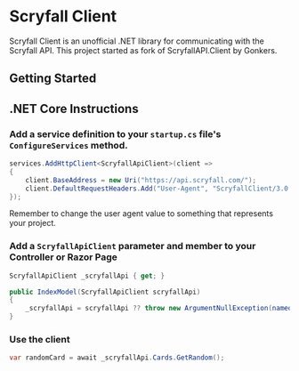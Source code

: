 # Scryfall Client
Scryfall Client is an unofficial .NET library for communicating with the Scryfall API.
This project started as fork of ScryfallAPI.Client by Gonkers.

## Getting Started

## .NET Core Instructions
### Add a service definition to your `startup.cs` file's `ConfigureServices` method.
```c#
services.AddHttpClient<ScryfallApiClient>(client =>
{
    client.BaseAddress = new Uri("https://api.scryfall.com/");
    client.DefaultRequestHeaders.Add("User-Agent", "ScryfallClient/3.0.1");
});
```
Remember to change the user agent value to something that represents your project.
### Add a `ScryfallApiClient` parameter and member to your Controller or Razor Page
```c#
ScryfallApiClient _scryfallApi { get; }

public IndexModel(ScryfallApiClient scryfallApi)
{
    _scryfallApi = scryfallApi ?? throw new ArgumentNullException(nameof(scryfallApi));
}
```
### Use the client
```c#
var randomCard = await _scryfallApi.Cards.GetRandom();
```
